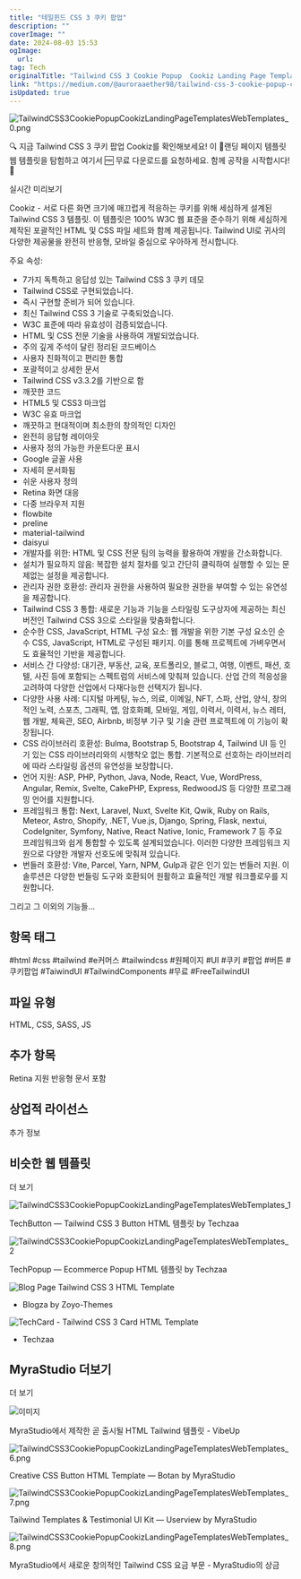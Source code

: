 ```yaml
---
title: "테일윈드 CSS 3 쿠키 팝업"
description: ""
coverImage: ""
date: 2024-08-03 15:53
ogImage: 
  url: 
tag: Tech
originalTitle: "Tailwind CSS 3 Cookie Popup  Cookiz Landing Page Templates Web Templates"
link: "https://medium.com/@auroraaether98/tailwind-css-3-cookie-popup-cookiz-landing-page-templates-web-templates-9403556dcaa4"
isUpdated: true
---
```






![TailwindCSS3CookiePopupCookizLandingPageTemplatesWebTemplates_0.png](/assets/img/TailwindCSS3CookiePopupCookizLandingPageTemplatesWebTemplates_0.png)

🔍 지금 Tailwind CSS 3 쿠키 팝업 Cookiz를 확인해보세요! 이 📁랜딩 페이지 템플릿 웹 템플릿을 탐험하고 여기서 🆓 무료 다운로드를 요청하세요. 함께 공작을 시작합시다! 🚀

실시간 미리보기

Cookiz - 서로 다른 화면 크기에 매끄럽게 적응하는 쿠키를 위해 세심하게 설계된 Tailwind CSS 3 템플릿. 이 템플릿은 100% W3C 웹 표준을 준수하기 위해 세심하게 제작된 포괄적인 HTML 및 CSS 파일 세트와 함께 제공됩니다. Tailwind UI로 귀사의 다양한 제공물을 완전히 반응형, 모바일 중심으로 우아하게 전시합니다.

<div class="content-ad"></div>

주요 속성:

- 7가지 독특하고 응답성 있는 Tailwind CSS 3 쿠키 데모
- Tailwind CSS로 구현되었습니다.
- 즉시 구현할 준비가 되어 있습니다.
- 최신 Tailwind CSS 3 기술로 구축되었습니다.
- W3C 표준에 따라 유효성이 검증되었습니다.
- HTML 및 CSS 전문 기술을 사용하여 개발되었습니다.
- 주의 깊게 주석이 달린 정리된 코드베이스
- 사용자 친화적이고 편리한 통합
- 포괄적이고 상세한 문서
- Tailwind CSS v3.3.2를 기반으로 함
- 깨끗한 코드
- HTML5 및 CSS3 마크업
- W3C 유효 마크업
- 깨끗하고 현대적이며 최소한의 창의적인 디자인
- 완전히 응답형 레이아웃
- 사용자 정의 가능한 카운트다운 표시
- Google 글꼴 사용
- 자세히 문서화됨
- 쉬운 사용자 정의
- Retina 화면 대응
- 다중 브라우저 지원
- flowbite
- preline
- material-tailwind
- daisyui
- 개발자를 위한: HTML 및 CSS 전문 팀의 능력을 활용하여 개발을 간소화합니다.
- 설치가 필요하지 않음: 복잡한 설치 절차를 잊고 간단히 클릭하여 실행할 수 있는 문제없는 설정을 제공합니다.
- 관리자 권한 호환성: 관리자 권한을 사용하여 필요한 권한을 부여할 수 있는 유연성을 제공합니다.
- Tailwind CSS 3 통합: 새로운 기능과 기능을 스타일링 도구상자에 제공하는 최신 버전인 Tailwind CSS 3으로 스타일을 맞춤화합니다.
- 순수한 CSS, JavaScript, HTML 구성 요소: 웹 개발을 위한 기본 구성 요소인 순수 CSS, JavaScript, HTML로 구성된 패키지. 이를 통해 프로젝트에 가벼우면서도 효율적인 기반을 제공합니다.
- 서비스 간 다양성: 대기관, 부동산, 교육, 포트폴리오, 블로그, 여행, 이벤트, 패션, 호텔, 사진 등에 포함되는 스펙트럼의 서비스에 맞춰져 있습니다. 산업 간의 적응성을 고려하여 다양한 산업에서 다재다능한 선택지가 됩니다.
- 다양한 사용 사례: 디지털 마케팅, 뉴스, 의료, 이메일, NFT, 스파, 산업, 양식, 창의적인 노력, 스포츠, 그래픽, 앱, 암호화폐, 모바일, 게임, 이력서, 이력서, 뉴스 레터, 웹 개발, 체육관, SEO, Airbnb, 비정부 기구 및 기술 관련 프로젝트에 이 기능이 확장됩니다.
- CSS 라이브러리 호환성: Bulma, Bootstrap 5, Bootstrap 4, Tailwind UI 등 인기 있는 CSS 라이브러리와의 시행착오 없는 통합. 기본적으로 선호하는 라이브러리에 따라 스타일링 옵션의 유연성을 보장합니다.
- 언어 지원: ASP, PHP, Python, Java, Node, React, Vue, WordPress, Angular, Remix, Svelte, CakePHP, Express, RedwoodJS 등 다양한 프로그래밍 언어를 지원합니다.
- 프레임워크 통합: Next, Laravel, Nuxt, Svelte Kit, Qwik, Ruby on Rails, Meteor, Astro, Shopify, .NET, Vue.js, Django, Spring, Flask, nextui, CodeIgniter, Symfony, Native, React Native, Ionic, Framework 7 등 주요 프레임워크와 쉽게 통합할 수 있도록 설계되었습니다. 이러한 다양한 프레임워크 지원으로 다양한 개발자 선호도에 맞춰져 있습니다.
- 번들러 호환성: Vite, Parcel, Yarn, NPM, Gulp과 같은 인기 있는 번들러 지원. 이 솔루션은 다양한 번들링 도구와 호환되어 원활하고 효율적인 개발 워크플로우를 지원합니다.

그리고 그 이외의 기능들...

## 항목 태그

#html #css #tailwind #e커머스 #tailwindcss #원페이지 #UI #쿠키 #팝업 #버튼 #쿠키팝업 #TaiwindUI #TailwindComponents #무료 #FreeTailwindUI

<div class="content-ad"></div>

## 파일 유형

HTML, CSS, SASS, JS

## 추가 항목

Retina 지원
반응형
문서 포함

<div class="content-ad"></div>

## 상업적 라이선스

추가 정보

## 비슷한 웹 템플릿

더 보기

<div class="content-ad"></div>

![TailwindCSS3CookiePopupCookizLandingPageTemplatesWebTemplates_1](/assets/img/TailwindCSS3CookiePopupCookizLandingPageTemplatesWebTemplates_1.png)

TechButton — Tailwind CSS 3 Button HTML 템플릿 by Techzaa

![TailwindCSS3CookiePopupCookizLandingPageTemplatesWebTemplates_2](/assets/img/TailwindCSS3CookiePopupCookizLandingPageTemplatesWebTemplates_2.png)

TechPopup — Ecommerce Popup HTML 템플릿 by Techzaa

<div class="content-ad"></div>

![Blog Page Tailwind CSS 3 HTML Template](/assets/img/TailwindCSS3CookiePopupCookizLandingPageTemplatesWebTemplates_3.png)

- Blogza by Zoyo-Themes

![TechCard - Tailwind CSS 3 Card HTML Template](/assets/img/TailwindCSS3CookiePopupCookizLandingPageTemplatesWebTemplates_4.png)

- Techzaa

<div class="content-ad"></div>

## MyraStudio 더보기

더 보기

![이미지](/assets/img/TailwindCSS3CookiePopupCookizLandingPageTemplatesWebTemplates_5.png)

MyraStudio에서 제작한 곧 출시될 HTML Tailwind 템플릿 - VibeUp

<div class="content-ad"></div>

![TailwindCSS3CookiePopupCookizLandingPageTemplatesWebTemplates_6.png](/assets/img/TailwindCSS3CookiePopupCookizLandingPageTemplatesWebTemplates_6.png)

Creative CSS Button HTML Template — Botan by MyraStudio

![TailwindCSS3CookiePopupCookizLandingPageTemplatesWebTemplates_7.png](/assets/img/TailwindCSS3CookiePopupCookizLandingPageTemplatesWebTemplates_7.png)

Tailwind Templates & Testimonial UI Kit — Userview by MyraStudio

<div class="content-ad"></div>

![TailwindCSS3CookiePopupCookizLandingPageTemplatesWebTemplates_8.png](/assets/img/TailwindCSS3CookiePopupCookizLandingPageTemplatesWebTemplates_8.png)

MyraStudio에서 새로운 창의적인 Tailwind CSS 요금 부문 - MyraStudio의 상금

